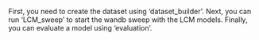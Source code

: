 First, you need to create the dataset using ‘dataset_builder’.
Next, you can run ‘LCM_sweep’ to start the wandb sweep with the LCM models.
Finally, you can evaluate a model using ‘evaluation’.
